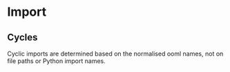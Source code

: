 # Import

## Cycles

Cyclic imports are determined based on the normalised ooml names, not on file paths or Python import names.
